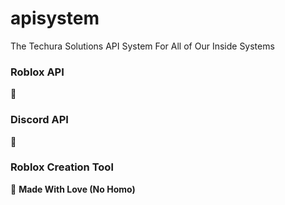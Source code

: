 # apisystem
The Techura Solutions API System For All of Our Inside Systems
### Roblox API
👀
### Discord API
👀
### Roblox Creation Tool 
👀
**Made With Love (No Homo)**
